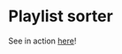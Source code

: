 # Playlist sorter
See in action [here](https://playlist-ranker-bzb7b2jop-adam-shaws-projects-8a5e8448.vercel.app/)!
